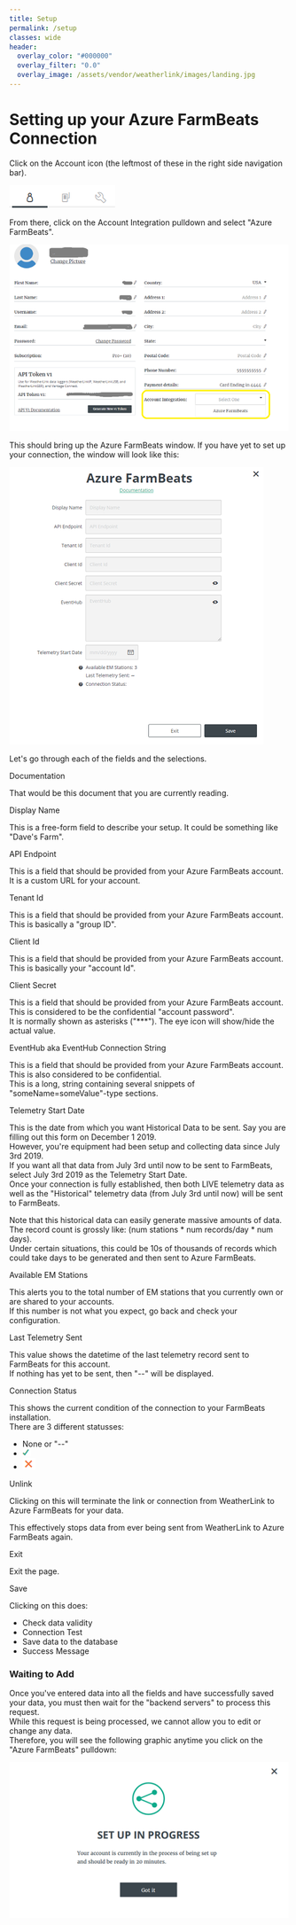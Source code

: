 ```yaml
---
title: Setup
permalink: /setup
classes: wide
header:
  overlay_color: "#000000"
  overlay_filter: "0.0"
  overlay_image: /assets/vendor/weatherlink/images/landing.jpg
---
```


# Setting up your Azure FarmBeats Connection

Click on the Account icon (the leftmost of these in the right side
navigation bar).  
  
![AccountIcon](/images/AccountIcon.png)  
  
From there, click on the Account Integration pulldown and select "Azure
FarmBeats".  
  
![AccountIntegration](/images/AccountIntegration2.png)  
  
This should bring up the Azure FarmBeats window. If you have yet to set
up your connection, the window will look like this:  
  
![UI\_without\_data](/images/UI_without_data.png)  
  
  
Let's go through each of the fields and the selections.

Documentation

That would be this document that you are currently reading.  
  

Display Name

This is a free-form field to describe your setup. It could be something
like "Dave's Farm".  
  

API Endpoint

This is a field that should be provided from your Azure FarmBeats
account. It is a custom URL for your account.  
  

Tenant Id

This is a field that should be provided from your Azure FarmBeats
account. This is basically a "group ID".  
  

Client Id

This is a field that should be provided from your Azure FarmBeats
account. This is basically your "account Id".  
  

Client Secret

This is a field that should be provided from your Azure FarmBeats
account. This is considered to be the confidential "account password".  
It is normally shown as asterisks ("\*\*\*"). The eye icon will
show/hide the actual value.  
  

EventHub aka EventHub Connection String

This is a field that should be provided from your Azure FarmBeats
account.  
This is also considered to be confidential.  
This is a long, string containing several snippets of
"someName=someValue"-type sections.  
  

Telemetry Start Date

This is the date from which you want Historical Data to be sent. Say you
are filling out this form on December 1 2019.  
However, you're equipment had been setup and collecting data since July
3rd 2019.  
If you want all that data from July 3rd until now to be sent to
FarmBeats, select July 3rd 2019 as the Telemetry Start Date.  
Once your connection is fully established, then both LIVE telemetry data
as well as the "Historical" telemetry data (from July 3rd until now)
will be sent to FarmBeats.  
  
Note that this historical data can easily generate massive amounts of
data.  
The record count is grossly like: (num stations \* num records/day \*
num days).  
Under certain situations, this could be 10s of thousands of records
which could take days to be generated and then sent to Azure
FarmBeats.

Available EM Stations

This alerts you to the total number of EM stations that you currently
own or are shared to your accounts.  
If this number is not what you expect, go back and check your
configuration.  
  

Last Telemetry Sent

This value shows the datetime of the last telemetry record sent to
FarmBeats for this account.  
If nothing has yet to be sent, then "--" will be displayed.  
  

Connection Status

This shows the current condition of the connection to your FarmBeats
installation.  
There are 3 different statusses:  

  - None or "--"
  - ![greenCheck](/images/greenCheck.png)
  - ![redX](/images/redX.png)

Unlink

Clicking on this will terminate the link or connection from WeatherLink
to Azure FarmBeats for your data.  
  
This effectively stops data from ever being sent from WeatherLink to
Azure FarmBeats again.

Exit

Exit the page.  
  

Save

Clicking on this does:  

  - Check data validity
  - Connection Test
  - Save data to the database
  - Success Message

### Waiting to Add

Once you've entered data into all the fields and have successfully saved
your data, you must then wait for the "backend servers" to process this
request.  
While this request is being processed, we cannot allow you to edit or
change any data.  
Therefore, you will see the following graphic anytime you click on the
"Azure FarmBeats" pulldown:  
  
![AddInProgress](/images//AddInProgress.png)

